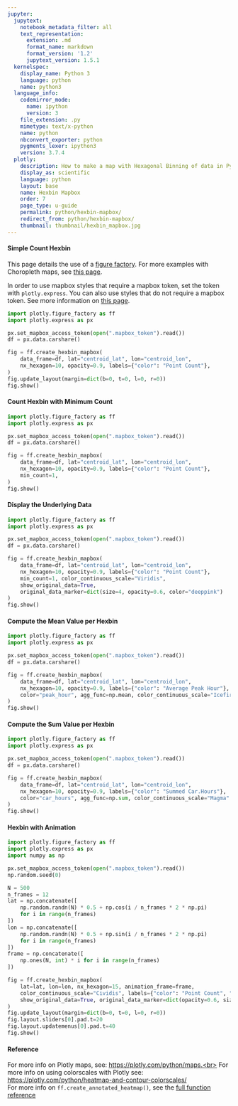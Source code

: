 ```yaml
---
jupyter:
  jupytext:
    notebook_metadata_filter: all
    text_representation:
      extension: .md
      format_name: markdown
      format_version: '1.2'
      jupytext_version: 1.5.1
  kernelspec:
    display_name: Python 3
    language: python
    name: python3
  language_info:
    codemirror_mode:
      name: ipython
      version: 3
    file_extension: .py
    mimetype: text/x-python
    name: python
    nbconvert_exporter: python
    pygments_lexer: ipython3
    version: 3.7.4
  plotly:
    description: How to make a map with Hexagonal Binning of data in Python with Plotly.
    display_as: scientific
    language: python
    layout: base
    name: Hexbin Mapbox
    order: 7
    page_type: u-guide
    permalink: python/hexbin-mapbox/
    redirect_from: python/hexbin-mapbox/
    thumbnail: thumbnail/hexbin_mapbox.jpg
---
```


#### Simple Count Hexbin

This page details the use of a [figure factory](/python/figure-factories/). For more examples with Choropleth maps, see [this page](/python/choropleth-maps/).

In order to use mapbox styles that require a mapbox token, set the token with `plotly.express`. You can also use styles that do not require a mapbox token. See more information on [this page](/python/mapbox-layers/).

```python
import plotly.figure_factory as ff
import plotly.express as px

px.set_mapbox_access_token(open(".mapbox_token").read())
df = px.data.carshare()

fig = ff.create_hexbin_mapbox(
    data_frame=df, lat="centroid_lat", lon="centroid_lon",
    nx_hexagon=10, opacity=0.9, labels={"color": "Point Count"},
)
fig.update_layout(margin=dict(b=0, t=0, l=0, r=0))
fig.show()
```

#### Count Hexbin with Minimum Count

```python
import plotly.figure_factory as ff
import plotly.express as px

px.set_mapbox_access_token(open(".mapbox_token").read())
df = px.data.carshare()

fig = ff.create_hexbin_mapbox(
    data_frame=df, lat="centroid_lat", lon="centroid_lon",
    nx_hexagon=10, opacity=0.9, labels={"color": "Point Count"},
    min_count=1,
)
fig.show()
```

#### Display the Underlying Data 

```python
import plotly.figure_factory as ff
import plotly.express as px

px.set_mapbox_access_token(open(".mapbox_token").read())
df = px.data.carshare()

fig = ff.create_hexbin_mapbox(
    data_frame=df, lat="centroid_lat", lon="centroid_lon",
    nx_hexagon=10, opacity=0.9, labels={"color": "Point Count"},
    min_count=1, color_continuous_scale="Viridis",
    show_original_data=True,
    original_data_marker=dict(size=4, opacity=0.6, color="deeppink")
)
fig.show()
```

#### Compute the Mean Value per Hexbin

```python
import plotly.figure_factory as ff
import plotly.express as px

px.set_mapbox_access_token(open(".mapbox_token").read())
df = px.data.carshare()

fig = ff.create_hexbin_mapbox(
    data_frame=df, lat="centroid_lat", lon="centroid_lon",
    nx_hexagon=10, opacity=0.9, labels={"color": "Average Peak Hour"},
    color="peak_hour", agg_func=np.mean, color_continuous_scale="Icefire", range_color=[0,23]
)
fig.show()
```

#### Compute the Sum Value per Hexbin

```python
import plotly.figure_factory as ff
import plotly.express as px

px.set_mapbox_access_token(open(".mapbox_token").read())
df = px.data.carshare()

fig = ff.create_hexbin_mapbox(
    data_frame=df, lat="centroid_lat", lon="centroid_lon",
    nx_hexagon=10, opacity=0.9, labels={"color": "Summed Car.Hours"},
    color="car_hours", agg_func=np.sum, color_continuous_scale="Magma"
)
fig.show()
```

#### Hexbin with Animation

```python
import plotly.figure_factory as ff
import plotly.express as px
import numpy as np

px.set_mapbox_access_token(open(".mapbox_token").read())
np.random.seed(0)

N = 500
n_frames = 12
lat = np.concatenate([
    np.random.randn(N) * 0.5 + np.cos(i / n_frames * 2 * np.pi)
    for i in range(n_frames)
])
lon = np.concatenate([
    np.random.randn(N) * 0.5 + np.sin(i / n_frames * 2 * np.pi)
    for i in range(n_frames)
])
frame = np.concatenate([
    np.ones(N, int) * i for i in range(n_frames)
])

fig = ff.create_hexbin_mapbox(
    lat=lat, lon=lon, nx_hexagon=15, animation_frame=frame,
    color_continuous_scale="Cividis", labels={"color": "Point Count", "frame": "Period"},
    show_original_data=True, original_data_marker=dict(opacity=0.6, size=4, color="deeppink")
)
fig.update_layout(margin=dict(b=0, t=0, l=0, r=0))
fig.layout.sliders[0].pad.t=20
fig.layout.updatemenus[0].pad.t=40
fig.show()
```

#### Reference

For more info on Plotly maps, see: https://plotly.com/python/maps.<br> For more info on using colorscales with Plotly see: https://plotly.com/python/heatmap-and-contour-colorscales/ <br>For more info on `ff.create_annotated_heatmap()`, see the [full function reference](https://plotly.com/python-api-reference/generated/plotly.figure_factory.create_hexbin_mapbox.html#plotly.figure_factory.create_hexbin_mapbox)

```python

```
